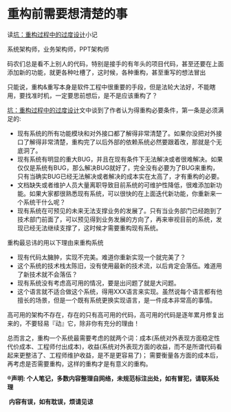 # 重构前需要想清楚的事

读[坑：重构过程中的过度设计](http://blog.jobbole.com/109903/)小记

系统架构师，业务架构师，PPT架构师

码农们总是看不上别人的代码，特别是接手的有年头的项目代码，甚至还要在上面添加新的功能，就更各种吐槽了，这时候，各种重构，甚至重写的想法冒出



只能说，重构&重写本身是软件工程中很重要的手段，但是法轮大法好，不能瞎用，要找准时机，一定要思前想后，是不是应该重构了？



[坑：重构过程中的过度设计](http://blog.jobbole.com/109903/)文中谈到了作者认为得重构必要条件，第一条是必须满足的:



-   现有系统的所有功能模块和对外接口都了解得非常清楚了。如果你没把对外接口了解得非常清楚，重构完了以后外部的依赖系统必然要跟着改，那就是个无底洞了。
-   现有系统有明显的重大BUG，并且在现有条件下无法解决或者很难解决。如果仅仅是系统有BUG，那么解决BUG就好了，完全没有必要为了BUG来重构，只有当确实BUG已经无法解决或者解决的成本实在太高了，才有重构的必要。
-   文档缺失或者维护人员大量离职导致目前系统的可维护性降低，很难添加新功能。如果大家都很熟悉现有系统，可以很快的在上面迭代新功能，你重新来一个系统干什么呢？
-   现有系统在可预见的未来无法支撑业务的发展了。只有当业务部门已经跑到了技术部门前面了，可以预见得到业务发展的方向了，再来审视目前的系统，发现已经无法继续支撑了，这时候才需要重构现有系统。

重构最忌讳的用以下理由来重构系统

-   现有代码太臃肿，实现不完美。难道你重新实现一个就完美了？
-   这个系统的技术栈太陈旧，没有使用最新的技术流，以后肯定会落伍。难道用了新技术就不会落伍？
-   现有系统没有考虑高可用的情况，要是出问题了就是大问题。
-   这个语言就不适合做这个系统，得用XXX语言来实现。虽然说每个语言都有他擅长的场景，但是一个既有系统更换实现语言，是一件成本非常高的事情。



高可用的架构不存在，存在的只有高可用的代码，高可用的代码是逐年累月修复出来的，不要轻易『动』它，除非你有充分的理由！

总而言之，重构一个系统最需要考虑的就两个词：成本(系统对外表现方面稳定性代价成本、工程师付出成本)，收益(系统对外表现方面的收益，而不是所谓代码看起来更整洁了、工程师维护收益，是不是更容易了)； 需要衡量各方面的成本后，再考虑是否需要重构，这样的重构才是有意义的重构。



**®声明: 个人笔记，多数内容整理自网络，未规范标注出处，如有冒犯，请联系处理**

​             **内容有误，如有耽误，烦请见谅**









